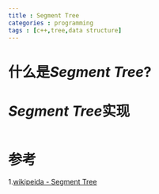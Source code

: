 ```yaml
---
title : Segment Tree
categories : programming
tags : [c++,tree,data structure]
---
```


# 什么是*Segment Tree*?

# *Segment Tree*实现

```cpp
```

# 参考

1.[wikipeida - Segment Tree](https://en.wikipedia.org/wiki/Segment_tree)
